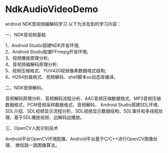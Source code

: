 # NdkAudioVideoDemo
android NDK音视频编解码学习
以下为涉及到的学习内容：

一、NDK音视频基础

1、Android Studio搭建NDK开发环境;</br>
2、Android Studio配置FFmepg开发环境;</br>
3、视频播放原理分析;</br>
4、音视频编解码原理分析;</br>
5、视频压缩格式、YUV420视频像素数据格式结构;</br>
6、H264封装格式、视频解码、shell脚本so动态库编译。

二、NDK音频解码、

音频解码原理分析、音频解码流程分析、AAC音频压缩数据格式、MP3音频压缩数据格式、PCM音频采样数据格式、音频解码、
Android Studio搭建SDL环境、SDL介绍、SDL视频显示流程分析、SDL视频显示数据结构、SDL事件和多线程处理、基于SDL播放视频、边解码边播放。

三、OpenCV人脸识别技术

Android平台OpenCV环境配置、Android平台基于C/C++进行OpenCV图像处理、
微信跳一跳图像算法。
